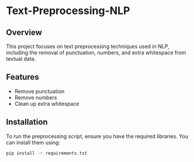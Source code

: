 # Text-Preprocessing-NLP

## Overview
This project focuses on text preprocessing techniques used in NLP, including the removal of punctuation, numbers, and extra whitespace from textual data. 

## Features
- Remove punctuation
- Remove numbers
- Clean up extra whitespace

## Installation
To run the preprocessing script, ensure you have the required libraries. You can install them using:

```bash
pip install -r requirements.txt
